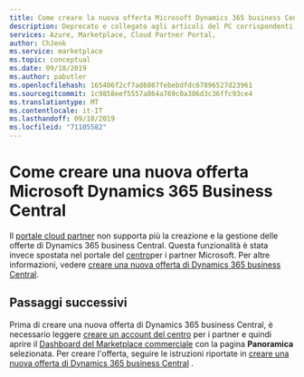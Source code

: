 ```yaml
---
title: Come creare la nuova offerta Microsoft Dynamics 365 business Central | Azure Marketplace
description: Deprecato e collegato agli articoli del PC corrispondenti; was "spiega come creare una nuova offerta Microsoft Dynamics 365 business Central usando il portale Cloud Partner".
services: Azure, Marketplace, Cloud Partner Portal,
author: ChJenk
ms.service: marketplace
ms.topic: conceptual
ms.date: 09/18/2019
ms.author: pabutler
ms.openlocfilehash: 165406f2cf7ad6087febebdfdc67896527d23961
ms.sourcegitcommit: 1c9858eef5557a864a769c0a386d3c36ffc93ce4
ms.translationtype: MT
ms.contentlocale: it-IT
ms.lasthandoff: 09/18/2019
ms.locfileid: "71105582"
---
```

# <a name="how-to-create-your-new-microsoft-dynamics-365-business-central-offer"></a>Come creare una nuova offerta Microsoft Dynamics 365 Business Central

Il [portale cloud partner](https://cloudpartner.azure.com/) non supporta più la creazione e la gestione delle offerte di Dynamics 365 business Central. Questa funzionalità è stata invece spostata nel portale del [centro](https://partner.microsoft.com/)per i partner Microsoft. Per altre informazioni, vedere [creare una nuova offerta di Dynamics 365 business Central](https://docs.microsoft.com/azure/marketplace/partner-center-portal/create-new-business-central-offer).

## <a name="next-steps"></a>Passaggi successivi

Prima di creare una nuova offerta di Dynamics 365 business Central, è necessario leggere [creare un account del centro](https://docs.microsoft.com/azure/marketplace/partner-center-portal/create-account) per i partner e quindi aprire il [Dashboard del Marketplace commerciale](https://partner.microsoft.com/dashboard/directory) con la pagina **Panoramica** selezionata. Per creare l'offerta, seguire le istruzioni riportate in [creare una nuova offerta di Dynamics 365 business Central](https://docs.microsoft.com/azure/marketplace/partner-center-portal/create-new-business-central-offer) .
